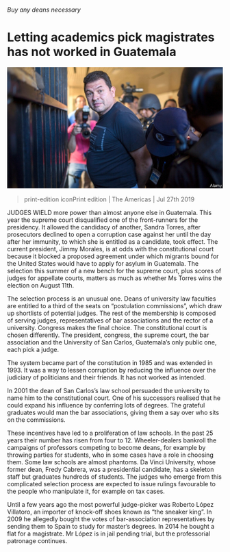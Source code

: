 ###### Buy any deans necessary

# Letting academics pick magistrates has not worked in Guatemala 

![image](images/20190727_AMP501.jpg) 

> print-edition iconPrint edition | The Americas | Jul 27th 2019 

JUDGES WIELD more power than almost anyone else in Guatemala. This year the supreme court disqualified one of the front-runners for the presidency. It allowed the candidacy of another, Sandra Torres, after prosecutors declined to open a corruption case against her until the day after her immunity, to which she is entitled as a candidate, took effect. The current president, Jimmy Morales, is at odds with the constitutional court because it blocked a proposed agreement under which migrants bound for the United States would have to apply for asylum in Guatemala. The selection this summer of a new bench for the supreme court, plus scores of judges for appellate courts, matters as much as whether Ms Torres wins the election on August 11th. 

The selection process is an unusual one. Deans of university law faculties are entitled to a third of the seats on “postulation commissions”, which draw up shortlists of potential judges. The rest of the membership is composed of serving judges, representatives of bar associations and the rector of a university. Congress makes the final choice. The constitutional court is chosen differently. The president, congress, the supreme court, the bar association and the University of San Carlos, Guatemala’s only public one, each pick a judge. 

The system became part of the constitution in 1985 and was extended in 1993. It was a way to lessen corruption by reducing the influence over the judiciary of politicians and their friends. It has not worked as intended. 

In 2001 the dean of San Carlos’s law school persuaded the university to name him to the constitutional court. One of his successors realised that he could expand his influence by conferring lots of degrees. The grateful graduates would man the bar associations, giving them a say over who sits on the commissions. 

These incentives have led to a proliferation of law schools. In the past 25 years their number has risen from four to 12. Wheeler-dealers bankroll the campaigns of professors competing to become deans, for example by throwing parties for students, who in some cases have a role in choosing them. Some law schools are almost phantoms. Da Vinci University, whose former dean, Fredy Cabrera, was a presidential candidate, has a skeleton staff but graduates hundreds of students. The judges who emerge from this complicated selection process are expected to issue rulings favourable to the people who manipulate it, for example on tax cases. 

Until a few years ago the most powerful judge-picker was Roberto López Villatoro, an importer of knock-off shoes known as “the sneaker king”. In 2009 he allegedly bought the votes of bar-association representatives by sending them to Spain to study for master’s degrees. In 2014 he bought a flat for a magistrate. Mr López is in jail pending trial, but the professorial patronage continues. 

